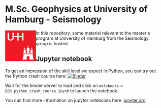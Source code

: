# M.Sc. Geophysics at University of Hamburg - Seismology

<img align="left" src="images/UHH_logo.png" width="100px">

In this repository, some material relevant to the master's program at University of Hamburg from the Seismology group is hosted.

## Jupyter notebook

To get an impression of the skill level we expect in Python, you can try out the Python crash course here: [![Binder](https://mybinder.org/badge_logo.svg)](https://mybinder.org/v2/gh/seismology-hamburg/master/main)

Wait for the binder server to load and click on `notebooks` > `E00_python_crash_course.ipynb` to launch the notebook.

You can find more information on jupyter notebooks here: [jupyter.org](https://jupyter.org)